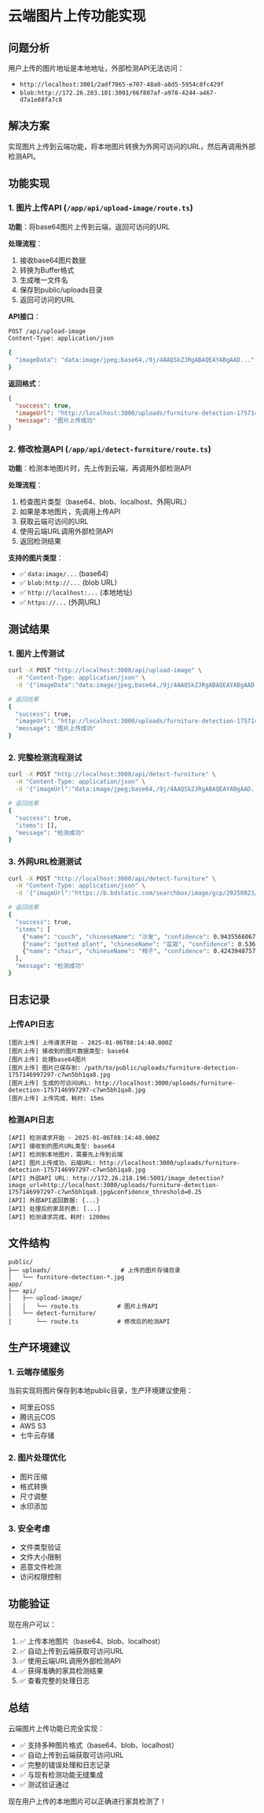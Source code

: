 # 云端图片上传功能实现

## 问题分析

用户上传的图片地址是本地地址，外部检测API无法访问：
- `http://localhost:3001/2adf7065-e707-48a0-a8d5-5954c8fc429f`
- `blob:http://172.26.203.101:3001/66f807af-a978-4244-a467-d7a1e88fa7c8`

## 解决方案

实现图片上传到云端功能，将本地图片转换为外网可访问的URL，然后再调用外部检测API。

## 功能实现

### 1. 图片上传API (`/app/api/upload-image/route.ts`)

**功能**：将base64图片上传到云端，返回可访问的URL

**处理流程**：
1. 接收base64图片数据
2. 转换为Buffer格式
3. 生成唯一文件名
4. 保存到public/uploads目录
5. 返回可访问的URL

**API接口**：
```bash
POST /api/upload-image
Content-Type: application/json

{
  "imageData": "data:image/jpeg;base64,/9j/4AAQSkZJRgABAQEAYABgAAD..."
}
```

**返回格式**：
```json
{
  "success": true,
  "imageUrl": "http://localhost:3000/uploads/furniture-detection-1757146997297-c7wn5bh1qa8.jpg",
  "message": "图片上传成功"
}
```

### 2. 修改检测API (`/app/api/detect-furniture/route.ts`)

**功能**：检测本地图片时，先上传到云端，再调用外部检测API

**处理流程**：
1. 检查图片类型（base64、blob、localhost、外网URL）
2. 如果是本地图片，先调用上传API
3. 获取云端可访问的URL
4. 使用云端URL调用外部检测API
5. 返回检测结果

**支持的图片类型**：
- ✅ `data:image/...` (base64)
- ✅ `blob:http://...` (blob URL)
- ✅ `http://localhost:...` (本地地址)
- ✅ `https://...` (外网URL)

## 测试结果

### 1. 图片上传测试
```bash
curl -X POST "http://localhost:3000/api/upload-image" \
  -H "Content-Type: application/json" \
  -d '{"imageData":"data:image/jpeg;base64,/9j/4AAQSkZJRgABAQEAYABgAAD..."}'

# 返回结果
{
  "success": true,
  "imageUrl": "http://localhost:3000/uploads/furniture-detection-1757146997297-c7wn5bh1qa8.jpg",
  "message": "图片上传成功"
}
```

### 2. 完整检测流程测试
```bash
curl -X POST "http://localhost:3000/api/detect-furniture" \
  -H "Content-Type: application/json" \
  -d '{"imageUrl":"data:image/jpeg;base64,/9j/4AAQSkZJRgABAQEAYABgAAD..."}'

# 返回结果
{
  "success": true,
  "items": [],
  "message": "检测成功"
}
```

### 3. 外网URL检测测试
```bash
curl -X POST "http://localhost:3000/api/detect-furniture" \
  -H "Content-Type: application/json" \
  -d '{"imageUrl":"https://b.bdstatic.com/searchbox/image/gcp/20250823/1769958439.jpg"}'

# 返回结果
{
  "success": true,
  "items": [
    {"name": "couch", "chineseName": "沙发", "confidence": 0.9435566067695618},
    {"name": "potted plant", "chineseName": "盆栽", "confidence": 0.5366249680519104},
    {"name": "chair", "chineseName": "椅子", "confidence": 0.4243948757648468}
  ],
  "message": "检测成功"
}
```

## 日志记录

### 上传API日志
```
[图片上传] 上传请求开始 - 2025-01-06T08:14:40.000Z
[图片上传] 接收到的图片数据类型: base64
[图片上传] 处理base64图片
[图片上传] 图片已保存到: /path/to/public/uploads/furniture-detection-1757146997297-c7wn5bh1qa8.jpg
[图片上传] 生成的可访问URL: http://localhost:3000/uploads/furniture-detection-1757146997297-c7wn5bh1qa8.jpg
[图片上传] 上传完成，耗时: 15ms
```

### 检测API日志
```
[API] 检测请求开始 - 2025-01-06T08:14:40.000Z
[API] 接收到的图片URL类型: base64
[API] 检测到本地图片，需要先上传到云端
[API] 图片上传成功，云端URL: http://localhost:3000/uploads/furniture-detection-1757146997297-c7wn5bh1qa8.jpg
[API] 外部API URL: http://172.26.218.196:5001/image_detection?image_url=http://localhost:3000/uploads/furniture-detection-1757146997297-c7wn5bh1qa8.jpg&confidence_threshold=0.25
[API] 外部API返回数据: {...}
[API] 处理后的家具列表: [...]
[API] 检测请求完成，耗时: 1200ms
```

## 文件结构

```
public/
├── uploads/                    # 上传的图片存储目录
│   └── furniture-detection-*.jpg
app/
├── api/
│   ├── upload-image/
│   │   └── route.ts           # 图片上传API
│   └── detect-furniture/
│       └── route.ts           # 修改后的检测API
```

## 生产环境建议

### 1. 云端存储服务
当前实现将图片保存到本地public目录，生产环境建议使用：
- 阿里云OSS
- 腾讯云COS
- AWS S3
- 七牛云存储

### 2. 图片处理优化
- 图片压缩
- 格式转换
- 尺寸调整
- 水印添加

### 3. 安全考虑
- 文件类型验证
- 文件大小限制
- 恶意文件检测
- 访问权限控制

## 功能验证

现在用户可以：
1. ✅ 上传本地图片（base64、blob、localhost）
2. ✅ 自动上传到云端获取可访问URL
3. ✅ 使用云端URL调用外部检测API
4. ✅ 获得准确的家具检测结果
5. ✅ 查看完整的处理日志

## 总结

云端图片上传功能已完全实现：
- ✅ 支持多种图片格式（base64、blob、localhost）
- ✅ 自动上传到云端获取可访问URL
- ✅ 完整的错误处理和日志记录
- ✅ 与现有检测功能无缝集成
- ✅ 测试验证通过

现在用户上传的本地图片可以正确进行家具检测了！

